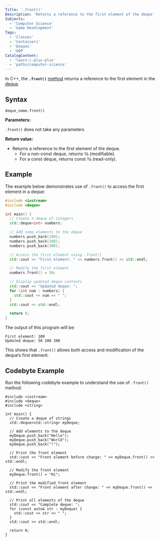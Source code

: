 ```yaml
---
Title: '.front()'
Description: 'Returns a reference to the first element of the deque'
Subjects:
  - 'Computer Science'
  - 'Game Development'
Tags:
  - 'Classes'
  - 'Containers'
  - 'Deques'
  - 'OOP'
CatalogContent:
  - 'learn-c-plus-plus'
  - 'paths/computer-science'
---
```


In C++, the **`.front()`** [method](https://www.codecademy.com/resources/docs/cpp/methods) returns a reference to the first element in the [deque](https://www.codecademy.com/resources/docs/python/deque).

## Syntax

```pseudo
deque_name.front()
```

**Parameters:**

`.front()` does not take any parameters

**Return value:**

- Returns a reference to the first element of the deque.
  - For a non-const deque, returns `T&` (modifiable).
  - For a const deque, returns const `T&` (read-only).

## Example

The example below demonstrates use of `.front()` to access the first element in a deque:

```cpp
#include <iostream>
#include <deque>

int main() {
  // Create a deque of integers
  std::deque<int> numbers;

  // Add some elements to the deque
  numbers.push_back(100);
  numbers.push_back(200);
  numbers.push_back(300);

  // Access the first element using .front()
  std::cout << "First element: " << numbers.front() << std::endl;

  // Modify the first element
  numbers.front() = 50;

  // Display updated deque contents
  std::cout << "Updated deque: ";
  for (int num : numbers) {
    std::cout << num << " ";
  }
  std::cout << std::endl;

  return 0;
}
```

The output of this program will be:

```shell
First element: 100
Updated deque: 50 200 300
```

This shows that `.front()` allows both access and modification of the deque’s first element.

## Codebyte Example

Run the following codebyte example to understand the use of `.front()` method:

```codebyte/cpp
#include <iostream>
#include <deque>
#include <string>

int main() {
  // Create a deque of strings
  std::deque<std::string> myDeque;

  // Add elements to the deque
  myDeque.push_back("Hello");
  myDeque.push_back("World");
  myDeque.push_back("!");

  // Print the front element
  std::cout << "Front element before change: " << myDeque.front() << std::endl;

  // Modify the front element
  myDeque.front() = "Hi";

  // Print the modified front element
  std::cout << "Front element after change: " << myDeque.front() << std::endl;

  // Print all elements of the deque
  std::cout << "Complete deque: ";
  for (const auto& str : myDeque) {
    std::cout << str << " ";
  }
  std::cout << std::endl;

  return 0;
}
```
